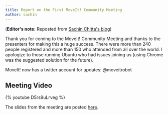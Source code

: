 ```yaml
---
title: Report on the First MoveIt! Community Meeting
author: sachin
---
```

(**Editor's note:** Reposted from [Sachin Chitta's blog](http://www.sachinchitta.org/blog.html))

Thank you for coming to the MoveIt! Community Meeting and thanks to the  presenters for making this a huge success. There were more than 240  people registered and more than 150 who attended from all over the  world. I apologize to those running Ubuntu who had issues joining us  (using Chrome was the suggested solution for the future).

MoveIt! now has a twitter account for updates: @moveitrobot

## Meeting Video

{% youtube D5rs9uLrveg %}

The slides from the meeting are posted [here](http://www.sachinchitta.org/blog/report-on-the-first-moveit-community-meeting).
